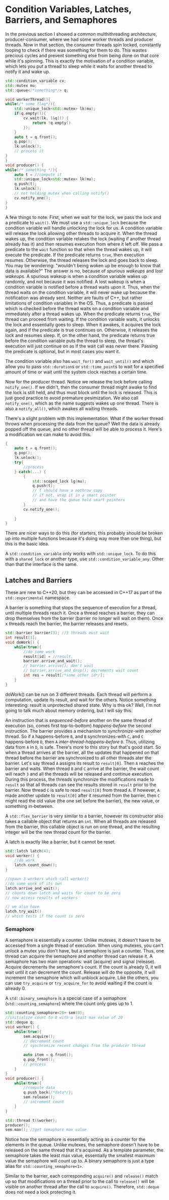 # Condition Variables, Latches, Barriers, and Semaphores

In the previous section I showed a common multhithreading architecture, producer-consumer,
where we had some worker threads and producer threads.
Now in that section, the consumer threads spin locked,
constantly looping to check if there was something for them to do.
This wastes precious cycles and prevent something else from being done on that core while it's spinning.
This is exactly the motivation of a condition variable, which lets you put a thread to sleep while it waits for another thread to notify it and wake up.

```C++
std::condition_variable cv;
std::mutex mu;
std::queue</*something*/> q;

void workerThread(){
while(/* some flag*/){
    std::unique_lock<std::mutex> lk(mu);
    if(q.empty()){
        cv.wait(lk, [&q]() {
            return !q.empty()
        });
    }
    auto t = q.front();
    q.pop();
    lk.unlock();
    // process it
}
}
void producer() {
while(/* something */){
    auto t = //compute it
    std::unique_lock<std::mutex> lk(mu);
    q.push(t);
    lk.unlock();
    // not holding mutex when calling notify()
    cv.notify_one();
}
}
```
A few things to note. First, when we wait for the lock, we pass the lock and a predicate to `wait()`.
We must use a `std::unique_lock` because the condition variable will handle unlocking the lock for us.
A condition variable will release the lock allowing other threads to acquire it. When the thread wakes up, the condition variable
retakes the lock (waiting if another thread already has it) and then resumes execution from where it left off.
We pass a predicate to the `wait` function so that when the thread wakes up, it will execute the predicate.
If the predicate returns `true`, then execution resumes. Otherwise, the thread releases the lock and goes back to sleep.
You may be wondering: "wouldn't being woken up be enough to know that data is available?" 
The answer is no, because of *spurious wakeups* and *lost wakeups*.
A spurious wakeup is when a condition variable wakes up randomly, and not because it was notified. 
A lost wakeup is when a condition variable is notified before a thread waits upon it.
Thus, when the thread waits on the condition variable, it will never wake up because the notification was already sent.
Neither are faults of C++, but rather limitations of condition variables in the OS.
Thus, a predicate is passed which is checked before the thread waits on a condition variable and immediately after a thread wakes up.
When the predicate returns `true`, the thread can proceed from waiting. 
If the condition variable waits, it unlocks the lock and essentially goes to sleep. 
When it awakes, it acquires the lock again, and if the predicate is true continues on. Otherwise, it releases the lock and resumes sleep.
If, on the other hand, the predicate returns true before the condition variable puts the thread to sleep, the thread's execution
will just continue on as if the wait call was never there.
Passing the predicate is optional, but in most cases you want it.

The condition variable also has `wait_for()` and `wait_until()` and which allow you to pass `std::duration`s or `std::time_point`s to wait for a specified amount of time
or wait until the system clock reaches a certain time.

Now for the producer thread.
Notice we release the lock before calling `notify_one()`. 
If we didn't, then the consumer thread might awake to find the lock is still held, and thus must block until the lock is released.
This is just good practice to avoid premature pesimization. We also call `notify_one()`, which as the name suggests wakes up one thread.
There is also a `notify_all()`, which awakes all waiting threads.

There's a slight problem with this implementation.
What if the worker thread throws when processing the data from the queue?
Well the data is already popped off the queue, and no other thread will be able to process it. Here's a modification we can make to avoid this.

```C++
{
    auto t = q.front();
    q.pop();
    lk.unlock();
    try{
        //process
    } catch(...) {
        {
            std::scoped_lock lg(mu);
            q.push(t);
            // t should have a nothrow copy
            // if not, wrap it in a smart pointer
            // and have the queue hold smart pointers
        }
        cv.notify_one();
        
    }
}
```
There are nicer ways to do this (for starters, this probably should be broken up into multiple
functions because it's doing way more than one thing), but this is the basic idea.

A `std::condition_variable` only works with `std::unique_lock`. 
To do this with a `shared_lock` or another type, use `std::condition_variable_any`.
Other than that the interface is the same.

## Latches and Barriers

These are new to C++20, but they can be accessed in C++17 as part of the `std::experimental` namespace.

A barrier is something that stops the sequence of execution for a thread, until multiple threads reach it.
Once a thread reaches a barrier, they can drop themselves from the barrier (barrier no longer will wait on them).
Once x threads reach the barrier, the barrier releases and resets.

```C++
std::barrier barrier(3); //3 threads must wait
int result[3];
void doWork() {
    while(true){
        //do some work
        result[id] = //result.
        barrier.arrive_and_wait();
        // barrier.arrive(); don't wait
        // barrier.arrive_and_drop(); decrements wait count
        int res = result[/*some other id*/];
    }
}
```
doWork() can be run on 3 different threads. Each thread will perform a computation, update its result,
and wait for the others. Notice something interesting: result is unprotected shared state.
Why is this ok? Well, I'm not going to talk much about memory ordering, but I will say this:

An instruction that is *sequenced-before* another on the same thread of execution (so, comes first top-to-bottom) *happens-before* the second instruction.
The barrier provides a mechanism to *synchronize-with* another thread. So if `A` happens-before `B`, and `B` synchronizes-with `C`,
and `C` happens-before `D`, then `A` *inter-thread-happens-before* `D`. 
Thus, utilizing data from `A` in `D`, is safe. There's more to this story but that's good start.
So when a thread arrives at the barrier, all the updates that happened on that thread before the barrier are synchronized to all other threads ater the barrier.
Let's say thread `A` assigns its result to `result[0]`. Then `A` reaches the barrier and waits. When thread `B` and `C` arrive at the barrier,
the wait count will reach `3` and all the threads will be released and continue execution.
During this process, the threads synchronize the modifications made to `result` so that all threads
can see the results stored in `result` prior to the barrier.
Now thread `C` is safe to read `result[0]` from thread `A`.
If however, `A` made another update to `result[0]` after it resumed from the barrier, then `C` might read the old value (the one set before the barrier),
the new value, or something in-between.

A `std::flex_barrier` is very similar to a barrier, however its constructor also takes a callable object that returns an `int`.
When all threads are released from the barrier, this callable object is run on one thread, and the resulting integer will be the new
thread count for the barrier.

A latch is exactly like a barrier, but it cannot be reset.

```C++
std::latch latch(4);
void worker() {
    //do work
    latch.count_down();
}

//spawn 3 workers which call worker()
//do some work of its own
latch.arrive_and_wait();
// counts down latch and waits for count to be zero
// now access results of workers

// we also have
latch.try_wait() 
// which tests if the count is zero
```

### Semaphore

A semaphore is essentially a counter.
Unlike mutexes, it doesn't have to be accessed from a single thread of execution.
When using mutexes, you can't unlock a mutex you don't have, but a semaphore is just a counter.
Thus, one thread can acquire the semaphore and another thread can release it. 
A semaphore has two main operations: wait (acquire) and signal (release). Acquire decrements the semaphore's count.
If the count is already 0, it will wait until it can decrement the count. Release will do the opposite,
it will increment the semaphore which will unblock acquire.
Like the others, you can use `try_acquire` or `try_acquire_for` to avoid waiting if the count is already 0.

A `std::binary_semaphore` is a special case of a semaphore (`std::counting_semaphore`) where the count only goes up to 1.

```C++
std::counting_semaphore<20> sem(0); 
//initialize count to 0 with a least max value of 20
std::deque q;
void worker() {
    while(true){
        sem.acquire();
        // decrement count
        // synchronize recent changes from the producer thread

        auto item = q.front();
        q.pop_front();
        // process
    }
}
void producer() {
    while(true){
        //compute data
        q.push_back(/*data*/);
        sem.release();
        // increment count
    }
}

std::thread t(&worker);
producer();
sem.max(); //get semaphore max value
```
Notice how the semaphore is essentially acting as a counter for the elements in the queue.
Unlike mutexes, the semaphore doesn't have to be released on the same thread that it's acquired.
As a template parameter, the semaphore takes the least max value, essentially the smallest maximum value the semaphore will count up to.
A binary semaphore is just a type alias for `std::counting_semaphore<1>`.

Similar to the barrier, each corresponding `acquire()` and `release()` match up so that modifications on a thread prior to the call to `release()`
will be visible on another thread after the call to `acquire()`. Therefore, `std::deque` does not need a lock protecting it.